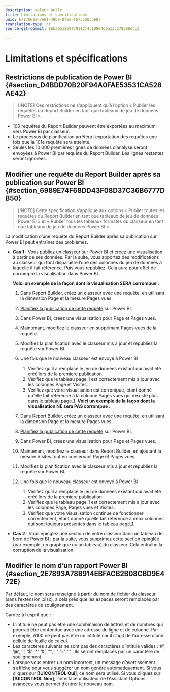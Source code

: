 ```yaml
---
description: valeur nulle
title: Limitations et spécifications
uuid: 6717b6ea-7e01-49b8-8f6e-fb733a03b687
translation-type: ht
source-git-commit: 16ba0b12e0f70112f4c10804d0a13c278388ecc2

---
```



# Limitations et spécifications

## Restrictions de publication de Power BI {#section_D4BDD70B20F94A0FAE53531CA528AE42}

> [!NOTE] Ces restrictions ne s’appliquent qu’à l’option « Publier les requêtes du Report Builder en tant que tableaux de jeu de données Power BI ».

* 100 requêtes du Report Builder peuvent être exportées au maximum vers Power BI par classeur.
* Le processus de planification arrêtera l’exportation des requêtes une fois que la 101e requête sera atteinte.
* Seules les 10 000 premières lignes de données d’analyse seront envoyées à Power BI par requête du Report Builder. Les lignes restantes seront ignorées.

## Modifier une requête du Report Builder après sa publication sur Power BI {#section_6989E74F68DD43F08D37C36B6777DB50}

> [!NOTE] Cette spécification s’applique aux options « Publier toutes les requêtes du Report Builder en tant que tableaux de jeu de données Power BI » et « Publier tous les tableaux formatés du classeur en tant que tableaux de jeu de données Power BI ».

La modification d’une requête du Report Builder après sa publication sur Power BI peut entraîner des problèmes.

* **Cas 1** : Vous publiez un classeur sur Power BI et créez une visualisation à partir de ses données. Par la suite, vous apportez des modifications au classeur qui font disparaître l’une des colonnes du jeu de données à laquelle il fait référence. Puis vous republiez. Cela aura pour effet de corrompre la visualisation dans Power BI.

   **Voici un exemple de la façon dont la visualisation SERA corrompue :**

   1. Dans Report Builder, créez un classeur avec une requête, en utilisant la dimension Page et la mesure Pages vues.
   1. [Planifiez la publication de cette requête](/help/analyze/report-builder/whats-new-arb.md#rb-5-5-section) sur Power BI.
   1. Dans Power BI, créez une visualisation pour Page et Pages vues.
   1. Maintenant, modifiez le classeur en supprimant Pages vues de la requête.
   1. Modifiez la planification avec le classeur mis à jour et republiez la requête sur Power BI.
   1. Une fois que le nouveau classeur est envoyé à Power BI

      1. Vérifiez qu’il a remplacé le jeu de données existant qui avait été créé lors de la première publication.
      1. Vérifiez que le tableau page_1 est correctement mis à jour avec les colonnes Page et Visites.
      1. Vérifiez que votre visualisation est corrompue, étant donné qu’elle fait référence à la colonne Pages vues qui n’existe plus dans le tableau page_1.
   **Voici un exemple de la façon dont la visualisation NE sera PAS corrompue :**

   1. Dans Report Builder, créez un classeur avec une requête, en utilisant la dimension Page et la mesure Pages vues.
   1. [Planifiez la publication de cette requête](/help/analyze/report-builder/whats-new-arb.md#rb-5-5-section) sur Power BI.
   1. Dans Power BI, créez une visualisation pour Page et Pages vues.
   1. Maintenant, modifiez le classeur dans Report Builder, en ajoutant la mesure Visites tout en conservant Page et Pages vues.
   1. Modifiez la planification avec le classeur mis à jour et republiez la requête sur Power BI.
   1. Une fois que le nouveau classeur est envoyé à Power BI

      1. Vérifiez qu’il a remplacé le jeu de données existant qui avait été créé lors de la première publication.
      1. Vérifiez que le tableau page_1 est correctement mis à jour avec les colonnes Page, Pages vues et Visites.
      1. Vérifiez que votre visualisation continue de fonctionner correctement, étant donné qu’elle fait référence à deux colonnes qui sont toujours présentes dans le tableau page_1.


* **Cas 2** : Vous épinglez une section de votre classeur dans un tableau de bord de Power BI ; par la suite, vous supprimez cette section épinglée (par exemple, un graphique ou un tableau) du classeur. Cela entraîne la corruption de la visualisation.

## Modifier le nom d’un rapport Power BI {#section_2E7893A78B914EBFACB2B08CBD9E472E}

Par défaut, le nom sera renseigné à partir du nom de fichier du classeur (sans l’extension .xlsx), à cela près que les espaces seront remplacés par des caractères de soulignement.

Gardez à l’esprit que :

* L’intitulé ne peut pas être une combinaison de lettres et de nombres qui pourrait être confondue avec une adresse de ligne et de colonne. Par exemple, A100 ne peut pas être un intitulé car il s’agit de l’adresse d’une cellule de feuille de calcul.
* Les caractères suivants ne sont pas des caractères d’intitulé valides : ’#’, ’@’, ’!’, ’$’, ’^’, ’&amp;’, ’*’, ’`’, ’~’, ’ ’ . Ils seront remplacés par un caractère de soulignement.
* Lorsque vous entrez un nom incorrect, un message d’avertissement s’affiche pour vous suggérer un nom généré automatiquement. Si vous cliquez sur **[!UICONTROL Oui]**, ce nom sera utilisé. Si vous cliquez sur **[!UICONTROL Non]**, l’interface utilisateur de l’Assistant Options avancées vous permet d’entrer le nouveau nom.

